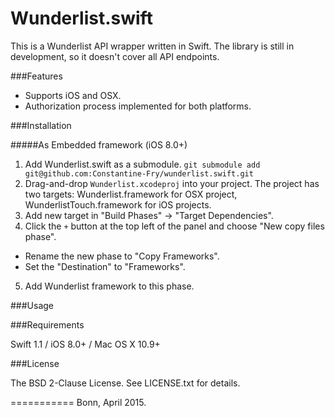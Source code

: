 Wunderlist.swift
===========

This is a Wunderlist API wrapper written in Swift. The library is still in development, so it doesn't cover all API endpoints.


###Features

+ Supports iOS and OSX.
+ Authorization process implemented for both platforms.

###Installation

#####As Embedded framework (iOS 8.0+)

1. Add Wunderlist.swift as a submodule.
`git submodule add git@github.com:Constantine-Fry/wunderlist.swift.git`
2. Drag-and-drop `Wunderlist.xcodeproj` into your project. The project has two targets: Wunderlist.framework for OSX project, WunderlistTouch.framework for iOS projects. 
3. Add new target in "Build Phases" -> "Target Dependencies".
4. Click the `+` button at the top left of the panel and choose "New copy files phase".
* Rename the new phase to "Copy Frameworks".
* Set the "Destination" to "Frameworks".
5. Add Wunderlist framework to this phase.

###Usage


###Requirements

Swift 1.1 / iOS 8.0+ / Mac OS X 10.9+ 

###License

The BSD 2-Clause License. See LICENSE.txt for details.

===========
Bonn, April 2015.

